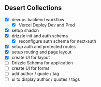 ## Desert Collections

- [x] devops backend workflow
  - [x] Vercel Deploy Dev and Prod
- [x] setup shadcn
- [x] drizzle init and auth schema
  - [x] reconfigure auth schema for next-auth
- [x] setup auth and protected routes
- [x] setup routing and page layout
- [x] create UI for layout
- [ ] Drizzle Schema for application
- [ ] create UI for forms
- [ ] add author / quote / tag
- [ ] ui to display author / quotes / tags
